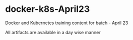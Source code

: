 # docker-k8s-April23
Docker and Kubernetes training content for batch - April 23

All artifacts are available in a day wise manner


